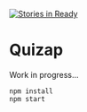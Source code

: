 [![Stories in Ready](https://badge.waffle.io/vigetlabs/quizap.png?label=ready&title=Ready)](https://waffle.io/vigetlabs/quizap)
# Quizap

Work in progress...

```
npm install
npm start
```
